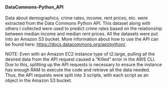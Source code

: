 #### DataCommons-Python_API
Data about demographics, crime rates, income, rent prices, etc. were extracted from the Data Commons Python API. This dataset along with others I collected were used 
to predict crime rates based on the relationship between median income and median rent prices. All the datasets were put into an Amazon S3 bucket. More information 
about how to use the API can be found here: https://docs.datacommons.org/api/python/. 

NOTE: Even with an Amazon EC2 instance type of t2.large, pulling all the desired data from the API request caused a “Killed” error in the AWS CLI. Due to this, 
splitting up the API requests is necessary to ensure the instance has enough RAM to execute the code and retrieve all the data needed. Thus, the API requests were 
split into 3 scripts, with each script as an object in the Amazon S3 bucket. 
